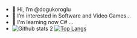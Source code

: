 - 👋 Hi, I’m @dogukoroglu
- 👀 I’m interested in Software and Video Games...
- 🌱 I'm learning now C# ...
- ![Github stats 2](https://github-readme-stats.vercel.app/api?username=dogukoroglu&show_icons=true&theme=radical)
[![Top Langs](https://github-readme-stats.vercel.app/api/top-langs/?username=dogukoroglu&layout=compact)](https://github.com/dogukoroglu/github-readme-stats)

<!---
dogukoroglu/dogukoroglu is a ✨ special ✨ repository because its `README.md` (this file) appears on your GitHub profile.
You can click the Preview link to take a look at your changes.
--->
